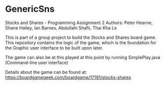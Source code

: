 # GenericSns
Stocks and Shares - Programming Assignment 2
Authors: Peter Hearne, Shane Halley, Ian Barnes, Abdullahi Shafii, Thai Kha Le

This is part of a group project to build the Stocks and Shares board game. 
This repository contains the logic of the game, which is the foundation for the Graphic user interface to be built upon later.

The game can also be at this played at this point by running SimplePlay.java (Command-line user interface)

Details about the game can be found at:
https://boardgamegeek.com/boardgame/17191/stocks-shares
